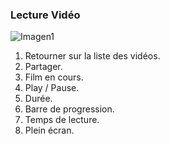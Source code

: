 ### Lecture Vidéo

![Imagen1](http://static.energysistem.com/images/manuals/39594/53738c4393dc5.jpg)

1. Retourner sur la liste des vidéos.
2. Partager.
3. Film en cours.
4. Play / Pause.
5. Durée.
6. Barre de progression.
7. Temps de lecture.
8. Plein écran.

